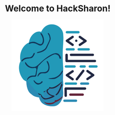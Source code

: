 <div align="center">

# Welcome to HackSharon!
    
<img src="https://github.com/hacksharon/.github/blob/main/profile/brandmark.png?raw=true" alt="Logo" width="300px">

</div>


